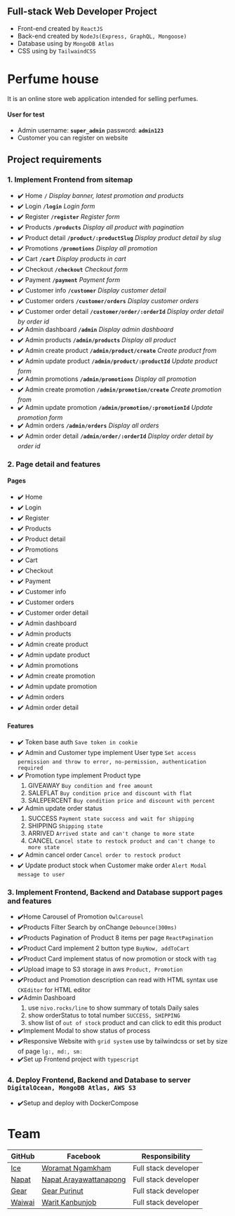 ## Full-stack Web Developer Project
- Front-end created by `ReactJS`
- Back-end created by `NodeJs(Express, GraphQL, Mongoose)`
- Database using by `MongoDB Atlas`
- CSS using by `TailwaindCSS`

# Perfume house
It is an online store web application intended for selling perfumes.

#### User for test
- Admin username: **`super_admin`** password: **`admin123`**
- Customer you can register on website

## Project requirements
### 1. Implement Frontend from sitemap
- :heavy_check_mark: Home **`/`** *Display banner, latest promotion and products*
- :heavy_check_mark: Login **`/login`** *Login form*
- :heavy_check_mark: Register **`/register`** *Register form*
- :heavy_check_mark: Products **`/products`** *Display all product with pagination*
- :heavy_check_mark: Product detail **`/product/:productSlug`** *Display product detail by slug*
- :heavy_check_mark: Promotions **`/promotions`** *Display all promotion*
- :heavy_check_mark: Cart **`/cart`** *Display products in cart*
- :heavy_check_mark: Checkout **`/checkout`** *Checkout form*
- :heavy_check_mark: Payment **`/payment`** *Payment form*
- :heavy_check_mark: Customer info **`/customer`** *Display customer detail*
- :heavy_check_mark: Customer orders **`/customer/orders`** *Display customer orders*
- :heavy_check_mark: Customer order detail **`/customer/order/:orderId`** *Display order detail by order id*
- :heavy_check_mark: Admin dashboard **`/admin`** *Display admin dashboard*
- :heavy_check_mark: Admin products **`/admin/products`** *Display all product*
- :heavy_check_mark: Admin create product **`/admin/product/create`** *Create product from*
- :heavy_check_mark: Admin update product **`/admin/product/:productId`** *Update product form*
- :heavy_check_mark: Admin promotions **`/admin/promotions`** *Display all promotion*
- :heavy_check_mark: Admin create promotion **`/admin/promotion/create`** *Create promotion from*
- :heavy_check_mark: Admin update promotion **`/admin/promotion/:promotionId`** *Update promotion form*
- :heavy_check_mark: Admin orders **`/admin/orders`** *Display all orders*
- :heavy_check_mark: Admin order detail **`/admin/order/:orderId`** *Display order detail by order id*
### 2. Page detail and features
#### Pages
- :heavy_check_mark: Home
- :heavy_check_mark: Login
- :heavy_check_mark: Register
- :heavy_check_mark: Products
- :heavy_check_mark: Product detail
- :heavy_check_mark: Promotions
- :heavy_check_mark: Cart
- :heavy_check_mark: Checkout
- :heavy_check_mark: Payment
- :heavy_check_mark: Customer info
- :heavy_check_mark: Customer orders
- :heavy_check_mark: Customer order detail
- :heavy_check_mark: Admin dashboard
- :heavy_check_mark: Admin products
- :heavy_check_mark: Admin create product
- :heavy_check_mark: Admin update product
- :heavy_check_mark: Admin promotions
- :heavy_check_mark: Admin create promotion
- :heavy_check_mark: Admin update promotion
- :heavy_check_mark: Admin orders
- :heavy_check_mark: Admin order detail
#### Features
- :heavy_check_mark: Token base auth `Save token in cookie`
- :heavy_check_mark: Admin and Customer type implement User type `Set access permission and throw to error, no-permission, authentication required`
- :heavy_check_mark: Promotion type implement Product type
    1. GIVEAWAY `Buy condition and free amount`
    2. SALEFLAT `Buy condition price and discount with flat`
    3. SALEPERCENT `Buy condition price and discount with percent`
- :heavy_check_mark: Admin update order status
    1. SUCCESS `Payment state success and wait for shipping`
    2. SHIPPING `Shipping state`
    3. ARRIVED `Arrived state and can't change to more state`
    4. CANCEL `Cancel state to restock product and can't change to more state`
- :heavy_check_mark: Admin cancel order `Cancel order to restock product`
- :heavy_check_mark: Update product stock when Customer make order `Alert Modal message to user`
### 3. Implement Frontend, Backend and Database support pages and features
- :heavy_check_mark:Home Carousel of Promotion `OwlCarousel`
- :heavy_check_mark:Products Filter Search by onChange `Debounce(300ms)`
- :heavy_check_mark:Products Pagination of Product 8 items per page `ReactPagination`
- :heavy_check_mark:Product Card implement 2 button type `BuyNow, addToCart`
- :heavy_check_mark:Product Card implement status of now promotion or stock with `tag`
- :heavy_check_mark:Upload image to S3 storage in aws `Product, Promotion`
- :heavy_check_mark:Product and Promotion description can read with HTML syntax use `CKEditor` for HTML editor
- :heavy_check_mark:Admin Dashboard
    1. use `nivo.rocks/line` to show summary of totals Daily sales
    2. show orderStatus to total number `SUCCESS, SHIPPING`
    3. show list of `out of stock` product and can click to edit this product
- :heavy_check_mark:Implement Modal to show status of process
- :heavy_check_mark:Responsive Website with `grid system` use by tailwindcss or set by size of page `lg:, md:, sm:`
- :heavy_check_mark:Set up Frontend project with `typescript`
### 4. Deploy Frontend, Backend and Database to server `DigitalOcean, MongoDB Atlas, AWS S3`
- :heavy_check_mark:Setup and deploy with DockerCompose

Team
======

|GitHub         |Facebook              |Responsibility              |
|-----------------|----------------------|----------------------|
|[Ice](https://github.com/Icyscools)|[Woramat Ngamkham](https://www.facebook.com/woramat.ngamkham)|Full stack developer|
|[Napat](https://github.com/NAPATKRUP)|[Napat Arayawattanapong](https://www.facebook.com/napat.arayawattanapong)|Full stack developer|
|[Gear](https://github.com/gearprn)|[Gear Purinut](https://www.facebook.com/gearprn)|Full stack developer|
|[Waiwai](https://github.com/vivi00008)|[Warit Kanbunjob](https://www.facebook.com/wai.waritkanbunjob)|Full stack developer|
